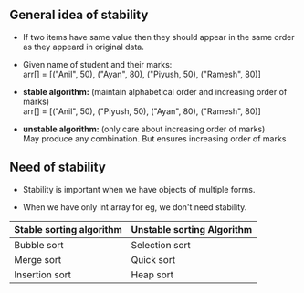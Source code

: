 ## General idea of stability

- If two items have same value then they should appear in the same order as they appeard in original data.<br>

- Given name of student and their marks:<br>
  arr[] = [("Anil", 50), ("Ayan", 80), ("Piyush, 50), ("Ramesh", 80)]<br>

- <b>stable algorithm:</b> (maintain alphabetical order and increasing order of marks)<br>
  arr[] = [("Anil", 50), ("Piyush, 50), ("Ayan", 80), ("Ramesh", 80)]<br>

- <b>unstable algorithm:</b> (only care about increasing order of marks)<br>
  May produce any combination. But ensures increasing order of marks

## Need of stability

- Stability is important when we have objects of multiple forms.<br>

- When we have only int array for eg, we don't need stability.

| Stable sorting algorithm | Unstable sorting Algorithm |
| ------------------------ | -------------------------- |
| Bubble sort              | Selection sort             |
| Merge sort               | Quick sort                 |
| Insertion sort           | Heap sort                  |
